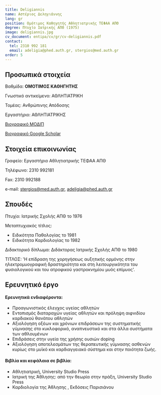 ```yaml
---
title: Deligiannis
name: Αστέριος Δεληγιάννης
lang: gr
position: Ομότιμος Καθηγητής Αθλητιατρικής ΤΕΦΑΑ ΑΠΘ
degree: Πτυχίο Ιατρικής ΑΠΘ (1975)
image: deligiannis.jpg
cv_document: entipa/cv/gr/cv-deligiannis.pdf
contact:
  tel: 2310 992 181
  email: adeligia@phed.auth.gr, stergios@med.auth.gr
order: 5
---
```


## Προσωπικά στοιχεία

Βαθμίδα: **ΟΜΟΤΙΜΟΣ ΚΑΘΗΓΗΤΗΣ**

Γνωστικό αντικείμενο: ΑΘΛΗΤΙΑΤΡΙΚΗ

Τομέας: Ανθρώπινης Απόδοσης

Εργαστήριο: ΑΘΛΗΤΙΑΤΡΙΚΗΣ


[Βιογραφικό ΜΟΔΙΠ](https://qa.auth.gr/el/cv/adeligia)

[Βιογραφικό Google Scholar](https://scholar.google.com/citations?hl=fr&user=rAiWqHAAAAAJ)

## Στοιχεία επικοινωνίας

Γραφείο: Εργαστήριο Αθλητιατρικής ΤΕΦΑΑ ΑΠΘ

Τηλέφωνο: 2310 992181

Fax: 2310 992188

e-mail: stergios@med.auth.gr, adeligia@phed.auth.gr

## Σπουδές

Πτυχίο: Ιατρικής Σχολής ΑΠΘ το 1976

Μεταπτυχιακός τίτλος:

- Ειδικότητα Παθολογίας το 1981
- Ειδικότητα Καρδιολογίας το 1982

Διδακτορικό δίπλωμα: Διδάκτορας Ιατρικής Σχολής ΑΠΘ το 1980

ΤΙΤΛΟΣ: 'Η επίδραση της χορηγήσεως αυξητικής ορμόνης στην ηλεκτρομυογραφική δραστηριότητα και στη λειτουργικότητα του φυσιολογικού και του ατροφικού γαστροκνημίου μυός επίμυος'.

## Ερευνητικό έργο

#### Ερευνητικά ενδιαφέροντα:

- Προαγωνιστικός έλεγχος υγείας αθλητών
- Εντοπισμός διαταραχών υγείας αθλητών και πρόληψη αιφνιδίου καρδιακού θανάτου αθλητών
- Αξιολόγηση οξέων και χρόνιων επιδράσεων της συστηματικής γύμνασης στο κυκλοφορικό, αναπνευστικό και στα άλλα συστήματα των αθλουμένων
- Επιδράσεις στην υγεία της χρήσης ουσιών doping
- Αξιολόγηση αποτελεσμάτων της θεραπευτικής γύμνασης ασθενών κυρίως στο μυϊκό και καρδιαγγειακό σύστημα και στην ποιότητα ζωής.

#### Βιβλία και κεφάλαια σε βιβλία:

- Αθλητιατρική, University Studio Press
- Ιατρική της Άθλησης: από την θεωρία στην πράξη, University Studio Press
- Καρδιολογία της Άθλησης , Εκδόσεις Παρισιάνου
